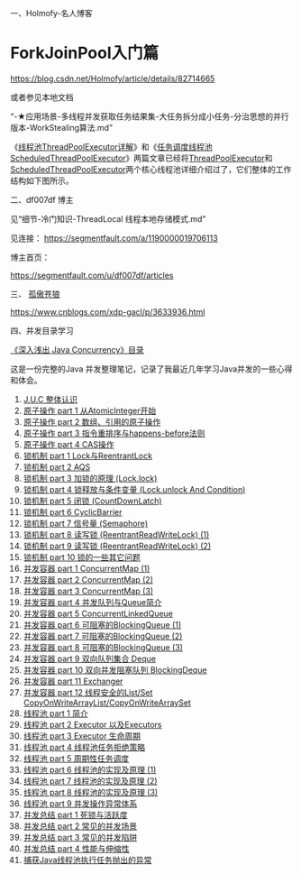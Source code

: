 

一、Holmofy-名人博客

# ForkJoinPool入门篇

https://blog.csdn.net/Holmofy/article/details/82714665 

或者参见本地文档

“-★应用场景-多线程并发获取任务结果集-大任务拆分成小任务-分治思想的并行版本-WorkStealing算法.md”

《[线程池ThreadPoolExecutor详解](https://blog.csdn.net/holmofy/article/details/77411854)》和《[任务调度线程池ScheduledThreadPoolExecutor](https://blog.csdn.net/holmofy/article/details/79344914)》两篇文章已经将[ThreadPoolExecutor](https://docs.oracle.com/javase/9/docs/api/java/util/concurrent/ThreadPoolExecutor.html)和[ScheduledThreadPoolExecutor](https://docs.oracle.com/javase/9/docs/api/java/util/concurrent/ScheduledThreadPoolExecutor.html)两个核心线程池详细介绍过了，它们整体的工作结构如下图所示。



二、df007df 博主

见“细节-冷门知识-ThreadLocal  线程本地存储模式.md”

见连接： https://segmentfault.com/a/1190000019706113



博主首页：

https://segmentfault.com/u/df007df/articles 





三、 [孤傲苍狼](https://www.cnblogs.com/xdp-gacl/) 

https://www.cnblogs.com/xdp-gacl/p/3633936.html

四、并发目录学习

[《深入浅出 Java Concurrency》目录](http://www.blogjava.net/xylz/archive/2010/07/08/325587.html)



这是一份完整的Java 并发整理笔记，记录了我最近几年学习Java并发的一些心得和体会。

 

1. [J.U.C 整体认识](http://www.blogjava.net/xylz/archive/2010/06/30/324915.html)
2. [原子操作 part 1 从AtomicInteger开始](http://www.blogjava.net/xylz/archive/2010/07/01/324988.html)
3. [原子操作 part 2 数组、引用的原子操作](http://www.blogjava.net/xylz/archive/2010/07/02/325079.html)
4. [原子操作 part 3 指令重排序与happens-before法则](http://www.blogjava.net/xylz/archive/2010/07/03/325168.html)
5. [原子操作 part 4 CAS操作](http://www.blogjava.net/xylz/archive/2010/07/04/325206.html)
6. [锁机制 part 1 Lock与ReentrantLock](http://www.blogjava.net/xylz/archive/2010/07/05/325274.html)
7. [锁机制 part 2 AQS](http://www.blogjava.net/xylz/archive/2010/07/06/325390.html)
8. [锁机制 part 3 加锁的原理 (Lock.lock)](http://www.blogjava.net/xylz/archive/2010/07/07/325410.html)
9. [锁机制 part 4 锁释放与条件变量 (Lock.unlock And Condition)](http://www.blogjava.net/xylz/archive/2010/07/08/325540.html)
10. [锁机制 part 5 闭锁 (CountDownLatch)](http://www.blogjava.net/xylz/archive/2010/07/09/325612.html)
11. [锁机制 part 6 CyclicBarrier](http://www.blogjava.net/xylz/archive/2010/07/12/325913.html)
12. [锁机制 part 7 信号量 (Semaphore)](http://www.blogjava.net/xylz/archive/2010/07/13/326021.html)
13. [锁机制 part 8 读写锁 (ReentrantReadWriteLock) (1)](http://www.blogjava.net/xylz/archive/2010/07/14/326080.html)
14. [锁机制 part 9 读写锁 (ReentrantReadWriteLock) (2)](http://www.blogjava.net/xylz/archive/2010/07/15/326152.html)
15. [锁机制 part 10 锁的一些其它问题](http://www.blogjava.net/xylz/archive/2010/07/16/326246.html)
16. [并发容器 part 1 ConcurrentMap (1)](http://www.blogjava.net/xylz/archive/2010/07/19/326527.html)
17. [并发容器 part 2 ConcurrentMap (2)](http://www.blogjava.net/xylz/archive/2010/07/20/326584.html)
18. [并发容器 part 3 ConcurrentMap (3)](http://www.blogjava.net/xylz/archive/2010/07/20/326661.html)
19. [并发容器 part 4 并发队列与Queue简介](http://www.blogjava.net/xylz/archive/2010/07/21/326723.html)
20. [并发容器 part 5 ConcurrentLinkedQueue](http://www.blogjava.net/xylz/archive/2010/07/23/326934.html)
21. [并发容器 part 6 可阻塞的BlockingQueue (1)](http://www.blogjava.net/xylz/archive/2010/07/24/326988.html)
22. [并发容器 part 7 可阻塞的BlockingQueue (2)](http://www.blogjava.net/xylz/archive/2010/07/27/327265.html)
23. [并发容器 part 8 可阻塞的BlockingQueue (3)](http://www.blogjava.net/xylz/archive/2010/07/30/327582.html)
24. [并发容器 part 9 双向队列集合 Deque](http://www.blogjava.net/xylz/archive/2010/08/12/328587.html)
25. [并发容器 part 10 双向并发阻塞队列 BlockingDeque](http://www.blogjava.net/xylz/archive/2010/08/18/329227.html)
26. [并发容器 part 11 Exchanger](http://www.blogjava.net/xylz/archive/2010/11/22/338733.html)
27. [并发容器 part 12 线程安全的List/Set CopyOnWriteArrayList/CopyOnWriteArraySet](http://www.blogjava.net/xylz/archive/2010/11/23/338853.html)
28. [线程池 part 1 简介](http://www.blogjava.net/xylz/archive/2010/12/19/341098.html)
29. [线程池 part 2 Executor 以及Executors](http://www.blogjava.net/xylz/archive/2010/12/21/341281.html)
30. [线程池 part 3 Executor 生命周期](http://www.blogjava.net/xylz/archive/2011/01/04/342316.html)
31. [线程池 part 4 线程池任务拒绝策略](http://www.blogjava.net/xylz/archive/2011/01/08/342609.html)
32. [线程池 part 5 周期性任务调度](http://www.blogjava.net/xylz/archive/2011/01/10/342738.html)
33. [线程池 part 6 线程池的实现及原理 (1)](http://www.blogjava.net/xylz/archive/2011/01/18/343183.html)
34. [线程池 part 7 线程池的实现及原理 (2)](http://www.blogjava.net/xylz/archive/2011/02/11/344091.html)
35. [线程池 part 8 线程池的实现及原理 (3)](http://www.blogjava.net/xylz/archive/2011/02/13/344207.html)
36. [线程池 part 9 并发操作异常体系](http://www.blogjava.net/xylz/archive/2011/07/12/354206.html)
37. [并发总结 part 1 死锁与活跃度](http://www.blogjava.net/xylz/archive/2011/12/29/365149.html)
38. [并发总结 part 2 常见的并发场景](http://www.blogjava.net/xylz/archive/2011/12/29/367480.html)
39. [并发总结 part 3 常见的并发陷阱](http://www.blogjava.net/xylz/archive/2011/12/30/367592.html)
40. [并发总结 part 4 性能与伸缩性](http://www.blogjava.net/xylz/archive/2011/12/31/367641.html)
41. [捕获Java线程池执行任务抛出的异常](http://www.blogjava.net/xylz/archive/2013/08/05/402405.html)

